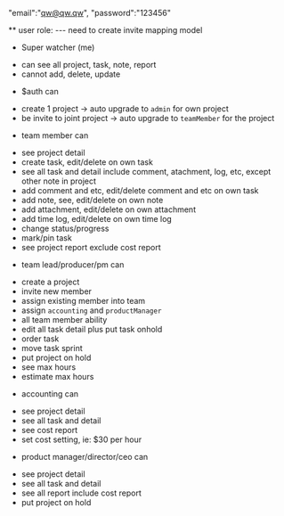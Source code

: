 
"email":"qw@qw.qw",
"password":"123456"


** user role:
--- need to create invite mapping model

* Super watcher (me)
- can see all project, task, note, report
- cannot add, delete, update

* $auth can
- create 1 project -> auto upgrade to `admin` for own project
- be invite to joint project -> auto upgrade to `teamMember` for the project

* team member can
- see project detail
- create task, edit/delete on own task
- see all task and detail include comment, atachment, log, etc, except other note in project
- add comment and etc, edit/delete comment and etc on own task
- add note, see, edit/delete on own note
- add attachment, edit/delete on own attachment
- add time log, edit/delete on own time log
- change status/progress
- mark/pin task
- see project report exclude cost report

* team lead/producer/pm can
- create a project
- invite new member
- assign existing member into team
- assign `accounting` and `productManager`
- all team member ability
- edit all task detail plus put task onhold
- order task
- move task sprint
- put project on hold
- see max hours
- estimate max hours

* accounting can
- see project detail
- see all task and detail
- see cost report
- set cost setting, ie: $30 per hour

* product manager/director/ceo can
- see project detail
- see all task and detail
- see all report include cost report
- put project on hold
